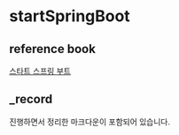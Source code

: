 # startSpringBoot

## reference book
[스타트 스프링 부트](http://www.namgarambooks.co.kr/entry/8-%EC%8A%A4%ED%83%80%ED%8A%B8-%EC%8A%A4%ED%94%84%EB%A7%81-%EB%B6%80%ED%8A%B8)

## _record
진행하면서 정리한 마크다운이 포함되어 있습니다.
